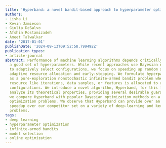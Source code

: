 ```yaml
---
title: 'Hyperband: a novel bandit-based approach to hyperparameter optimization'
authors:
- Lisha Li
- Kevin Jamieson
- Giulia DeSalvo
- Afshin Rostamizadeh
- Ameet Talwalkar
date: '2017-01-01'
publishDate: '2024-09-13T09:52:58.799492Z'
publication_types:
- article-journal
abstract: Performance of machine learning algorithms depends critically on identifying
  a good set of hyperparameters. While recent approaches use Bayesian optimization
  to adaptively select configurations, we focus on speeding up random search through
  adaptive resource allocation and early-stopping. We formulate hyperparameter optimization
  as a pure-exploration nonstochastic infinite-armed bandit problem where a predefined
  resource like iterations, data samples, or features is allocated to randomly sampled
  configurations. We introduce a novel algorithm, Hyperband, for this framework and
  analyze its theoretical properties, providing several desirable guarantees. Furthermore,
  we compare Hyperband with popular Bayesian optimization methods on a suite of hyperparameter
  optimization problems. We observe that Hyperband can provide over an order-of-magnitude
  speedup over our competitor set on a variety of deep-learning and kernel-based learning
  problems.
tags:
- deep learning
- hyperparameter optimization
- infinite-armed bandits
- model selection
- online optimization
---
```

